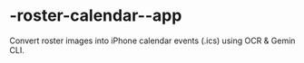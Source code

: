 # -roster-calendar--app
Convert roster images into iPhone calendar events (.ics) using OCR &amp; Gemin CLI.
